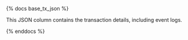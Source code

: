 {% docs base_tx_json %}

This JSON column contains the transaction details, including event logs. 

{% enddocs %}